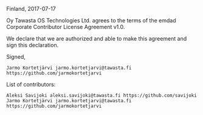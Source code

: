 Finland, 2017-07-17

Oy Tawasta OS Technologies Ltd. agrees to the terms of the emdad Corporate Contributor License Agreement v1.0.

We declare that we are authorized and able to make this agreement and sign this declaration.

Signed,

    Jarmo Kortetjärvi jarmo.kortetjarvi@tawasta.fi https://github.com/jarmokortetjarvi

List of contributors:

    Aleksi Savijoki aleksi.savijoki@tawasta.fi https://github.com/savijoki
    Jarmo Kortetjärvi jarmo.kortetjarvi@tawasta.fi https://github.com/jarmokortetjarvi
